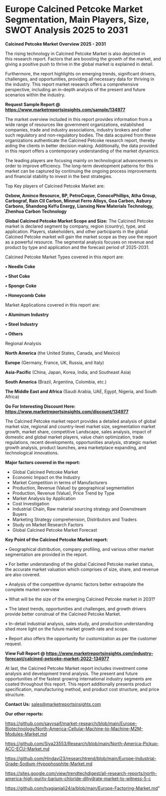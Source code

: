 # Europe Calcined Petcoke Market Segmentation, Main Players, Size, SWOT Analysis 2025 to 2031

<Strong> Calcined Petcoke Market Overview 2025 - 2031</strong>

The rising technology in Calcined Petcoke Market is also depicted in this research report. Factors that are boosting the growth of the market, and giving a positive push to thrive in the global market is explained in detail.

Furthermore, the report highlights on emerging trends, significant drivers, challenges, and opportunities, providing all necessary data for thriving in the industry. This report market research offers a comprehensive perspective, including an in-depth analysis of the present and future scenarios within the industry.

<strong>Request Sample Report @ <a href=https://www.marketreportsinsights.com/sample/134977>https://www.marketreportsinsights.com/sample/134977</a></strong>

The market overview included in this report provides information from a wide range of resources like government organizations, established companies, trade and industry associations, industry brokers and other such regulatory and non-regulatory bodies. The data acquired from these organizations authenticate the Calcined Petcoke research report, thereby aiding the clients in better decision making. Additionally, the data provided in this report offers a contemporary understanding of the market dynamics.

The leading players are focusing mainly on technological advancements in order to improve efficiency. The long-term development patterns for this market can be captured by continuing the ongoing process improvements and financial stability to invest in the best strategies.

Top Key players of Calcined Petcoke Market are:

<strong>Oxbow, Aminco Resource, BP, PetroCoque, ConocoPhillips, Atha Group, Carbograf, Rain CII Carbon, Minmat Ferro Alloys, Goa Carbon, Asbury Carbons, Shandong KeYu Energy, Lianxing New Materials Technology, Zhenhua Carbon Technology</strong>

<strong><b>Global Calcined Petcoke Market Scope and Size:</b></strong>
The Calcined Petcoke market is declared segment by company, region (country), type, and application. Players, stakeholders, and other participants in the global Calcined Petcoke market will gain the market scope as they use the report as a powerful resource. The segmental analysis focuses on revenue and product by type and application and the forecast period of 2025-2031.

Calcined Petcoke Market Types covered in this report are:

<strong>• Needle Coke

• Shot Coke

• Sponge Coke

• Honeycomb Coke</strong>

Market Applications covered in this report are:

<strong>• Aluminum Industry

• Steel Industry

• Others</strong> 

Regional Analysis

<strong>North America</strong> (the United States, Canada, and Mexico)

<strong>Europe</strong> (Germany, France, UK, Russia, and Italy)

<strong>Asia-Pacific</strong> (China, Japan, Korea, India, and Southeast Asia)

<strong>South America</strong> (Brazil, Argentina, Colombia, etc.)

<strong>The Middle East and Africa</strong> (Saudi Arabia, UAE, Egypt, Nigeria, and South Africa)

<strong>Go For Interesting Discount Here: <a href=https://www.marketreportsinsights.com/discount/134977>https://www.marketreportsinsights.com/discount/134977</a></strong>

The Calcined Petcoke market report provides a detailed analysis of global market size, regional and country-level market size, segmentation market growth, market share, competitive Landscape, sales analysis, impact of domestic and global market players, value chain optimization, trade regulations, recent developments, opportunities analysis, strategic market growth analysis, product launches, area marketplace expanding, and technological innovations.

<strong><b>Major factors covered in the report:</b></strong>
<ul>
  <li>Global Calcined Petcoke Market </li>
  <li>Economic Impact on the Industry</li>
  <li>Market Competition in terms of Manufacturers</li>
  <li>Production, Revenue (Value) by geographical segmentation</li>
  <li>Production, Revenue (Value), Price Trend by Type</li>
  <li>Market Analysis by Application</li>
  <li>Cost Investigation</li>
  <li>Industrial Chain, Raw material sourcing strategy and Downstream Buyers</li>
  <li>Marketing Strategy comprehension, Distributors and Traders</li>
  <li>Study on Market Research Factors</li>
  <li>Global Calcined Petcoke Market Forecast</li>
</ul>

<strong><b>Key Point of the Calcined Petcoke Market report:</b></strong>

• Geographical distribution, company profiling, and various other market segmentation are provided in the report.

• For better understanding of the global Calcined Petcoke market status, the accurate market valuation which comprises of size, share, and revenue are also covered.

• Analysis of the competitive dynamic factors better extrapolate the complete market overview

• What will be the size of the emerging Calcined Petcoke market in 2031?

• The latest trends, opportunities and challenges, and growth drivers provide better construal of the Calcined Petcoke Market.

• In-detail industrial analysis, sales study, and production understanding shed more light on the future market growth rate and scope.

• Report also offers the opportunity for customization as per the customer request.

<strong><b>View Full Report @ <a href=https://www.marketreportsinsights.com/industry-forecast/calcined-petcoke-market-2022-134977>https://www.marketreportsinsights.com/industry-forecast/calcined-petcoke-market-2022-134977</a></b></strong>


At last, the Calcined Petcoke Market report includes investment come analysis and development trend analysis. The present and future opportunities of the fastest growing international industry segments are coated throughout this report. This report additionally presents product specification, manufacturing method, and product cost structure, and price structure.

<strong>Contact Us:</strong>
sales@marketreportsinsights.com

<strong>Our other reports:</strong>

<a href=https://github.com/sayysaif/market-research/blob/main/Europe-Biotechnology/North-America-Cellular-Machine-to-Machine-M2M-Modules-Market.md>https://github.com/sayysaif/market-research/blob/main/Europe-Biotechnology/North-America-Cellular-Machine-to-Machine-M2M-Modules-Market.md</a>

<a href=https://github.com/Siya23553/Research/blob/main/North-America-Pickup-ACC-ECU-Market.md>https://github.com/Siya23553/Research/blob/main/North-America-Pickup-ACC-ECU-Market.md</a>

<a href=https://github.com/Hindavi23/researchtrend/blob/main/Europe-Industrial-Grade-Sodium-Hypophosphite-Market.md>https://github.com/Hindavi23/researchtrend/blob/main/Europe-Industrial-Grade-Sodium-Hypophosphite-Market.md</a>

<a href=https://sites.google.com/view/trendtechdigest/all-research-reports/north-america-high-purity-barium-chloride-dihydrate-market-to-witness-5-c>https://sites.google.com/view/trendtechdigest/all-research-reports/north-america-high-purity-barium-chloride-dihydrate-market-to-witness-5-c</a>

<a href=https://github.com/tyagianjali24/a/blob/main/Europe-Factoring-Market.md>https://github.com/tyagianjali24/a/blob/main/Europe-Factoring-Market.md</a>"
